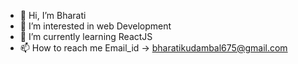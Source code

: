 - 👋 Hi, I’m Bharati
- 👀 I’m interested in web Development 
- 🌱 I’m currently learning ReactJS 
- 📫 How to reach me Email_id -> bharatikudambal675@gmail.com

<!---
rati8804/rati8804 is a ✨ special ✨ repository because its `README.md` (this file) appears on your GitHub profile.
You can click the Preview link to take a look at your changes.
--->
